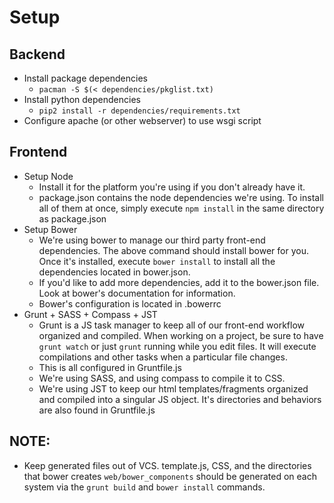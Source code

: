 # Setup
## Backend
* Install package dependencies
  *  `pacman -S $(< dependencies/pkglist.txt)`
* Install python dependencies
  *  `pip2 install -r dependencies/requirements.txt`
* Configure apache (or other webserver) to use wsgi script

## Frontend

* Setup Node
  * Install it for the platform you're using if you don't already have it.
  * package.json contains the node dependencies we're using. To install all of them at once, simply execute `npm install` in the same directory as package.json
* Setup Bower
  * We're using bower to manage our third party front-end dependencies. The above command should install bower for you. Once it's installed, execute `bower install` to install all the dependencies located in bower.json.
  * If you'd like to add more dependencies, add it to the bower.json file. Look at bower's documentation for information.
  * Bower's configuration is located in .bowerrc
* Grunt + SASS + Compass + JST
  * Grunt is a JS task manager to keep all of our front-end workflow organized and compiled. When working on a project, be sure to have `grunt watch` or just `grunt` running while you edit files. It will execute compilations and other tasks when a particular file changes.
  * This is all configured in Gruntfile.js
  * We're using SASS, and using compass to compile it to CSS.
  * We're using JST to keep our html templates/fragments organized and compiled into a singular JS object. It's directories and behaviors are also found in Gruntfile.js

## NOTE:
* Keep generated files out of VCS. template.js, CSS, and the directories that bower creates `web/bower_components` should be generated on each system via the `grunt build` and `bower install` commands.


